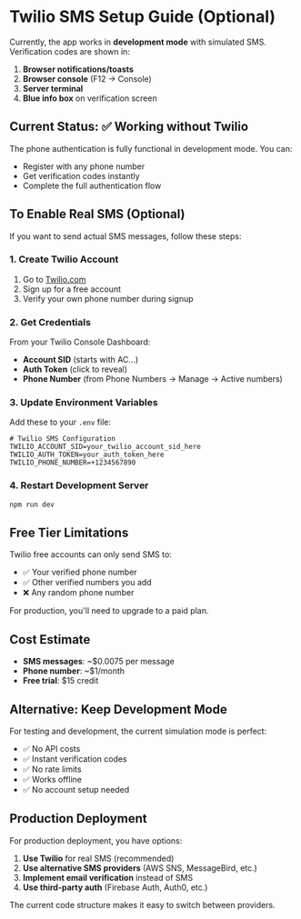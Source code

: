 # Twilio SMS Setup Guide (Optional)

Currently, the app works in **development mode** with simulated SMS. Verification codes are shown in:
1. **Browser notifications/toasts** 
2. **Browser console** (F12 → Console)
3. **Server terminal** 
4. **Blue info box** on verification screen

## Current Status: ✅ Working without Twilio

The phone authentication is fully functional in development mode. You can:
- Register with any phone number
- Get verification codes instantly
- Complete the full authentication flow

## To Enable Real SMS (Optional)

If you want to send actual SMS messages, follow these steps:

### 1. Create Twilio Account
1. Go to [Twilio.com](https://www.twilio.com)
2. Sign up for a free account
3. Verify your own phone number during signup

### 2. Get Credentials
From your Twilio Console Dashboard:
- **Account SID** (starts with AC...)
- **Auth Token** (click to reveal)
- **Phone Number** (from Phone Numbers → Manage → Active numbers)

### 3. Update Environment Variables
Add these to your `.env` file:

```env
# Twilio SMS Configuration
TWILIO_ACCOUNT_SID=your_twilio_account_sid_here
TWILIO_AUTH_TOKEN=your_auth_token_here
TWILIO_PHONE_NUMBER=+1234567890
```

### 4. Restart Development Server
```bash
npm run dev
```

## Free Tier Limitations

Twilio free accounts can only send SMS to:
- ✅ Your verified phone number
- ✅ Other verified numbers you add
- ❌ Any random phone number

For production, you'll need to upgrade to a paid plan.

## Cost Estimate

- **SMS messages**: ~$0.0075 per message
- **Phone number**: ~$1/month
- **Free trial**: $15 credit

## Alternative: Keep Development Mode

For testing and development, the current simulation mode is perfect:
- ✅ No API costs
- ✅ Instant verification codes
- ✅ No rate limits
- ✅ Works offline
- ✅ No account setup needed

## Production Deployment

For production deployment, you have options:
1. **Use Twilio** for real SMS (recommended)
2. **Use alternative SMS providers** (AWS SNS, MessageBird, etc.)
3. **Implement email verification** instead of SMS
4. **Use third-party auth** (Firebase Auth, Auth0, etc.)

The current code structure makes it easy to switch between providers.
